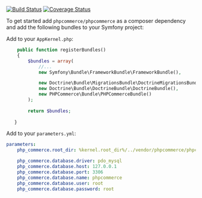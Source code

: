 [![Build Status](https://travis-ci.org/phpcommerce/phpcommerce.svg)](https://travis-ci.org/phpcommerce/phpcommerce) [![Coverage Status](https://coveralls.io/repos/phpcommerce/phpcommerce/badge.svg)](https://coveralls.io/r/phpcommerce/phpcommerce)

To get started add `phpcommerce/phpcommerce` as a composer dependency and add the following bundles to your Symfony project:

Add to your `AppKernel.php`:

```php
    public function registerBundles()
    {
        $bundles = array(
            //...
            new Symfony\Bundle\FrameworkBundle\FrameworkBundle(),

            new Doctrine\Bundle\MigrationsBundle\DoctrineMigrationsBundle(),
            new Doctrine\Bundle\DoctrineBundle\DoctrineBundle(),
            new PHPCommerce\Bundle\PHPCommerceBundle()
        );
        
        return $bundles;
        
   }    
```

Add to your `parameters.yml`:

```yaml
parameters:
    php_commerce.root_dir: %kernel.root_dir%/../vendor/phpcommerce/phpcommerce

    php_commerce.database.driver: pdo_mysql
    php_commerce.database.host: 127.0.0.1
    php_commerce.database.port: 3306
    php_commerce.database.name: phpcommerce
    php_commerce.database.user: root
    php_commerce.database.password: root

```